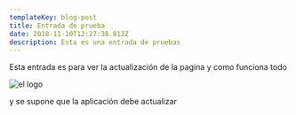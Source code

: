 ```yaml
---
templateKey: blog-post
title: Entrada de prueba
date: 2018-11-10T12:27:38.812Z
description: Esta es una entrada de pruebas
---
```

Esta entrada es para ver la actualización de la pagina y como funciona todo 

![el logo](/img/frente-tarjeta.png)

 y se supone que la aplicación debe actualizar
